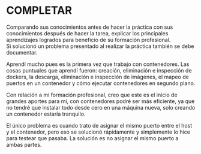 # COMPLETAR  
Comparando sus conocimientos antes de hacer la práctica con sus conocimientos después de hacer la tarea, explicar los principales aprendizajes logrados para beneficio de su formación profesional.  
Si solucionó un problema presentado al realizar la práctica también se debe documentar.

Aprendí mucho pues es la primera vez que trabajo con contenedores. Las cosas puntuales que aprendí fueron: creación, eliminación e inspección de dockers, la descarga, eliminación e inspección de imágenes, el mapeo de puertos en un contenedor y cómo ejecutar contenedores en segundo plano.

Con relación a mi formación profesional, creo que este es el inicio de grandes aportes para mí, con contenedores podré ser más eficiente, ya que no tendré que instalar todo desde cero en una máquina nueva, solo creando un contenedor estaría tranquilo.

El único problema es cuando trato de asignar el mismo puerto entre el host y el contenedor, pero eso se solucionó rápidamente y simplemente lo hice para testear que pasaba. La solución es no asignar el mismo puerto a ambas partes.
